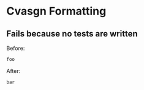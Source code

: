 <!-- gen:mayoverwrite -->
# Cvasgn Formatting

## Fails because no tests are written

Before:
```ruby
foo
```

After:
```ruby
bar
```
